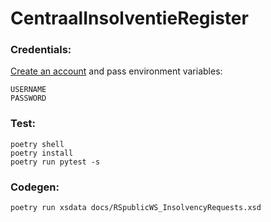 # CentraalInsolventieRegister

### Credentials:

[Create an account](https://insolventies.rechtspraak.nl/#!/registratie) and pass environment variables:

```
USERNAME
PASSWORD
```

### Test:

```
poetry shell
poetry install
poetry run pytest -s
```

### Codegen:

```
poetry run xsdata docs/RSpublicWS_InsolvencyRequests.xsd
```
